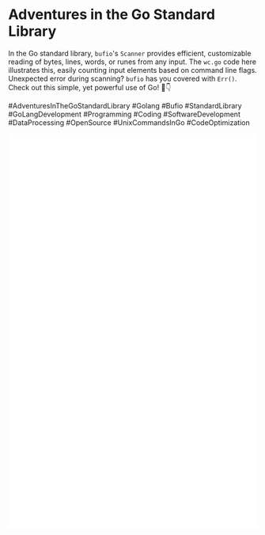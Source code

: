 # Adventures in the Go Standard Library

In the Go standard library, `bufio`'s `Scanner` provides efficient, customizable reading of bytes, lines, words, or runes from any input. The `wc.go` code here illustrates this, easily counting input elements based on command line flags. Unexpected error during scanning? `bufio` has you covered with `Err()`. Check out this simple, yet powerful use of Go! 🚀👇

#AdventuresInTheGoStandardLibrary #Golang #Bufio #StandardLibrary #GoLangDevelopment #Programming #Coding #SoftwareDevelopment #DataProcessing #OpenSource #UnixCommandsInGo #CodeOptimization

![wc.go](wc.svg)